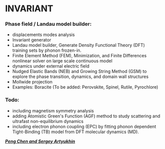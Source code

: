 # INVARIANT
### Phase field / Landau model builder:
- displacements modes analysis
- Invariant generator
- Landau model builder, Generate Density Functional Theory (DFT) training sets by phonon frozen-in.
- Finite Element Method (FEM), Minimization, and Finite Differences nonlinear solver on large scale continuous model
- dynamics under external electric field
- Nudged Elastic Bands (NEB) and Growing String Method (GSM) to explore the phase transition, dynamics, and domain wall structures
- Mollwide projection
- Examples: Boracite (To be added: Perovskite, Spinel, Rutile, Pyrochlore)
### Todo:
- including magnetism symmetry analysis
- adding Atomistic Green's Function (AGF) method to study scattering and ultrafast non-equilibrium dynamics
- including electron phonon coupling (EPC) by fitting phonon dependent Tight-Binding (TB) model from DFT molecular dynamics (MD).

***[Peng Chen and Sergey Artyukhin](https://iit.it/research/lines/quantum-materials-theory)***
